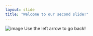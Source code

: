 ```yaml
---
layout: slide
title: "Welcome to our second slide!"
---
```

![image](https://user-images.githubusercontent.com/85697660/121565596-95f00f00-c9ea-11eb-903a-314e3735f52a.png)
Use the left arrow to go back!
